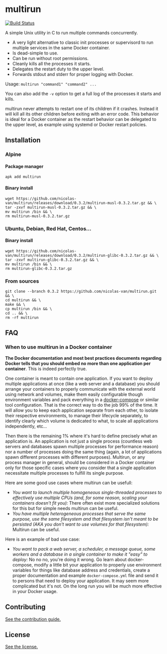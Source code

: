 
# multirun

[![Build Status](https://cloud.drone.io/api/badges/nicolas-van/multirun/status.svg)](https://cloud.drone.io/nicolas-van/multirun)

A simple Unix utility in C to run multiple commands concurrently.

* A very light alternative to classic init processes or supervisord to run multiple services in the same Docker container.
* Is dead-simple to use.
* Can be run without root permissions.
* Cleanly kills all the processes it starts.
* Delegates the restart duty to the upper level.
* Forwards stdout and stderr for proper logging with Docker.

Usage: `multirun "command1" "command2" ...`

You can also add the `-v` option to get a full log of the processes it starts and kills.

multirun never attempts to restart one of its children if it crashes. Instead it will kill all its other children before exiting with an error code. This behavior is ideal for a Docker container as the restart behavior can be delegated to the upper level, as example using systemd or Docker restart policies.

## Installation

### Alpine

#### Package manager

```
apk add multirun
```

#### Binary install

```
wget https://github.com/nicolas-van/multirun/releases/download/0.3.2/multirun-musl-0.3.2.tar.gz && \
tar -zxvf multirun-musl-0.3.2.tar.gz && \
mv multirun /bin && \
rm multirun-musl-0.3.2.tar.gz
```

### Ubuntu, Debian, Red Hat, Centos...

#### Binary install

```
wget https://github.com/nicolas-van/multirun/releases/download/0.3.2/multirun-glibc-0.3.2.tar.gz && \
tar -zxvf multirun-glibc-0.3.2.tar.gz && \
mv multirun /bin && \
rm multirun-glibc-0.3.2.tar.gz
```

### From sources

    git clone --branch 0.3.2 https://github.com/nicolas-van/multirun.git && \
    cd multirun && \
    make && \
    cp multirun /bin && \
    cd .. && \
    rm -rf multirun
   
## FAQ
   
### When to use multirun in a Docker container

**The Docker documentation and most best practices documents regarding Docker tells that you should embed no more than one application per container**. This is indeed perfectly true.

One container is meant to contain one application. If you want to deploy multiple applications at once (like a web server and a database) you should arrange your containers to properly communicate with the external world using network and volumes, make them easily configurable though environment variables and pack everything in a [docker-compose](https://docs.docker.com/compose/) or similar tool configuration. That is the correct way to do the job 99% of the time. It will allow you to keep each application separate from each other, to isolate their respective environments, to manage their lifecycle separately, to identify clearly which volume is dedicated to what, to scale all applications independently, etc...

Then there is the remaining 1% where it's hard to define precisely what an application is. An application is not just a single process (countless web servers and databases spawn multiple processes for performance reason) nor a number of processes doing the same thing (again, a lot of applications spawn different processes with different purposes). Multirun, or any process manager in general, should be considered in a Docker container only for those specific cases where you consider that a single application necessitate multiple processes to fulfill its single purpose.

Here are some good use cases where multirun can be usefull:

* *You want to launch multiple homogeneous single-threaded processes to effectively use multiple CPUs (and, for some reason, scaling your containers doesn't fit you):* There often exist more specialized solutions for this but for simple needs multirun can be useful.
* *You have multiple heterogeneous processes that serve the same purpose, use the same filesystem and that filesystem isn't meant to be persisted (AKA you don't want to use volumes for that filesystem):* Multirun can be useful.

Here is an example of bad use case:

* *You want to pack a web server, a scheduler, a message queue, some workers and a database in a single container to make it "easy" to deploy:* No no no, you're doing it wrong. Go learn about docker-compose, modify a little bit your application to properly use environment variables for things like database address and credentials, create a proper documentation and example `docker-compose.yml` file and send it to persons that need to deploy your application. It may seem more complicated but it's not. On the long run you will be much more effective in your Docker usage.

## Contributing

[See the contribution guide.](CONTRIBUTING.md)

## License

[See the license.](LICENSE.md)
